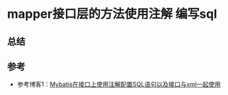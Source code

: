 # mapper接口层的方法使用注解 编写sql 

## 总结


## 参考

* 参考博客1：[Mybatis在接口上使用注解配置SQL语句以及接口与xml一起使用](https://blog.51cto.com/zero01/2093584)